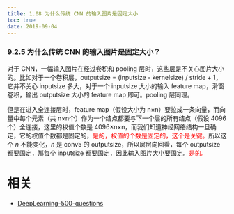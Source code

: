 ```yaml
---
title: 1.08 为什么传统 CNN 的输入图片是固定大小
toc: true
date: 2019-09-04
---
```


### 9.2.5 为什么传统 CNN 的输入图片是固定大小？


对于 CNN，一幅输入图片在经过卷积和 pooling 层时，这些层是不关心图片大小的。比如对于一个卷积层，outputsize = (inputsize - kernelsize) / stride + 1，它并不关心 inputsize 多大，对于一个 inputsize 大小的输入 feature map，滑窗卷积，输出 outputsize 大小的 feature map 即可。pooling 层同理。

但是在进入全连接层时，feature map（假设大小为 n×n）要拉成一条向量，而向量中每个元素（共 n×n个）作为一个结点都要与下一个层的所有结点（假设 4096 个）全连接，这里的权值个数是 4096×n×n，而我们知道神经网络结构一旦确定，它的权值个数都是固定的，<span style="color:red;">是的，权值的个数是固定的，这个是关键。</span>所以这个 $n$ 不能变化，$n$ 是 conv5 的 outputsize，所以层层向回看，每个 outputsize 都要固定，那每个 inputsize 都要固定，因此输入图片大小要固定。<span style="color:red;">是的。</span>



# 相关

- [DeepLearning-500-questions](https://github.com/scutan90/DeepLearning-500-questions)

